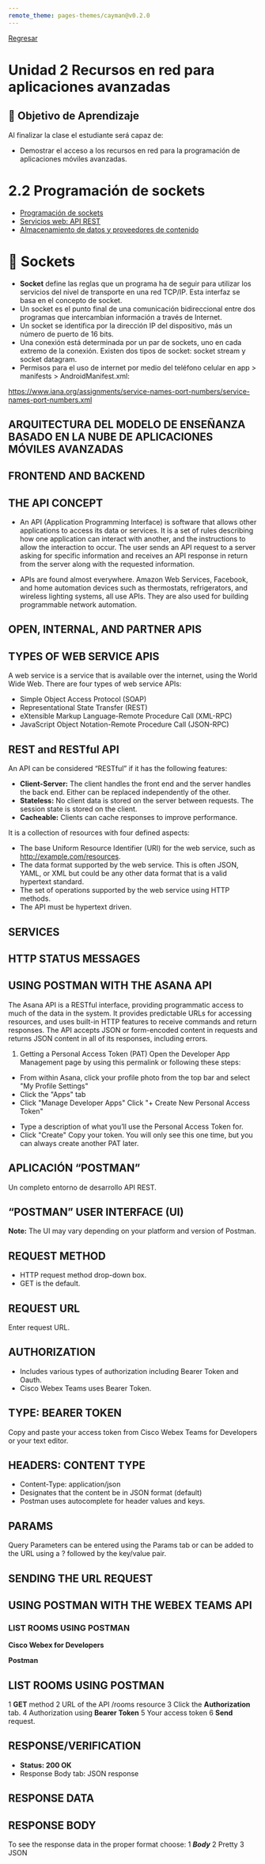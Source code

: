 ```yaml
---
remote_theme: pages-themes/cayman@v0.2.0
---
```

[Regresar](/Aplicaciones-Moviles-y-Servicios-Telematicos/)

# Unidad 2 Recursos en red para aplicaciones avanzadas

## 🎯 Objetivo de Aprendizaje
Al finalizar la clase el estudiante será capaz de:
- Demostrar el acceso a los recursos en red para la programación de aplicaciones móviles avanzadas.

# 2.2 Programación de sockets
- [Programación de sockets](#sockets)
- [Servicios web: API REST](#api)
- [Almacenamiento de datos y proveedores de contenido](#proveedores)

<a name="sockets"> </a>

# 📲 Sockets

+ **Socket** define las reglas que un programa ha de seguir para utilizar los servicios del nivel de transporte en una red TCP/IP. Esta interfaz se basa en el concepto de socket. 
+ Un socket es el punto final de una comunicación bidireccional entre dos programas que intercambian información a través de Internet.
+ Un socket se identifica por la dirección IP del dispositivo, más un número de puerto de 16 bits. 
+ Una conexión está determinada por un par de sockets, uno en cada extremo de la conexión. Existen dos tipos de socket: socket stream y socket datagram.
+ Permisos para el uso de internet por medio del teléfono celular en app > manifests > AndroidManifest.xml: 
<uses-permission android:name="android.permission.INTERNET"/>

https://www.iana.org/assignments/service-names-port-numbers/service-names-port-numbers.xml



## ARQUITECTURA DEL MODELO DE ENSEÑANZA BASADO EN LA NUBE DE APLICACIONES MÓVILES AVANZADAS


## FRONTEND AND BACKEND


## THE API CONCEPT

+ An API (Application Programming Interface) is software that allows other applications to access its data or services. It is a set of rules describing how one application can interact with another, and the instructions to allow the interaction to occur. The user sends an API request to a server asking for specific information and receives an API response in return from the server along with the requested information.

+ APIs are found almost everywhere. Amazon Web Services, Facebook, and home automation devices such as thermostats, refrigerators, and wireless lighting systems, all use APIs. They are also used for building programmable network automation.

## OPEN, INTERNAL, AND PARTNER APIS

## TYPES OF WEB SERVICE APIS

A web service is a service that is available over the internet, using the World Wide Web. There are four types of web service APIs:
+ Simple Object Access Protocol (SOAP)
+ Representational State Transfer (REST)
+ eXtensible Markup Language-Remote Procedure Call (XML-RPC)
+ JavaScript Object Notation-Remote Procedure Call (JSON-RPC)

## REST and RESTful API

An API can be considered “RESTful” if it has the following features:

+ **Client-Server:** The client handles the front end and the server handles the back end. Either can be replaced independently of the other.
+ **Stateless:** No client data is stored on the server between requests. The session state is stored on the client.
+ **Cacheable:** Clients can cache responses to improve performance.

It is a collection of resources with four defined aspects:

+ The base Uniform Resource Identifier (URI) for the web service, such as http://example.com/resources.
+ The data format supported by the web service. This is often JSON, YAML, or XML but could be any other data format that is a valid hypertext standard.
+ The set of operations supported by the web service using HTTP methods.
+ The API must be hypertext driven.

## SERVICES


## HTTP STATUS MESSAGES


## USING POSTMAN WITH THE ASANA API

The Asana API is a RESTful interface, providing programmatic access to much of the data in the system. It provides predictable URLs for accessing resources, and uses built-in HTTP features to receive commands and return responses.
The API accepts JSON or form-encoded content in requests and returns JSON content in all of its responses, including errors.

1. Getting a Personal Access Token (PAT)
Open the Developer App Management page by using this permalink or following these steps:
* From within Asana, click your profile photo from the top bar and select "My Profile Settings"
* Click the "Apps" tab
* Click "Manage Developer Apps"
Click "+ Create New Personal Access Token"
+ Type a description of what you’ll use the Personal Access Token for.
+ Click "Create"
Copy your token. You will only see this one time, but you can always create another PAT later.

## APLICACIÓN “POSTMAN”


Un completo entorno de desarrollo API REST.

## “POSTMAN” USER INTERFACE (UI)

**Note:** The UI may vary depending on your platform and version of Postman.

## REQUEST METHOD

+ HTTP request method drop-down box.
+ GET is the default.

## REQUEST URL

Enter request URL.


## AUTHORIZATION


+ Includes various types of authorization including Bearer Token and Oauth.
+ Cisco Webex Teams uses Bearer Token.

## TYPE: BEARER TOKEN

Copy and paste your access token from Cisco Webex Teams for Developers or your text editor.

## HEADERS: CONTENT TYPE

+ Content-Type: application/json
+ Designates that the content be in JSON format (default)
+ Postman uses autocomplete for header values and keys.

## PARAMS

Query Parameters can be entered using the Params tab or can be added to the URL using a ? followed by the key/value pair.

## SENDING THE URL REQUEST


## USING POSTMAN WITH THE WEBEX TEAMS API 
### LIST ROOMS USING POSTMAN

**Cisco Webex for Developers**

**Postman**

## LIST ROOMS USING POSTMAN

1 **GET** method
2 URL of the API /rooms resource
3 Click the **Authorization** tab.
4 Authorization using **Bearer Token** 
5 Your access token
6 **Send** request.

## RESPONSE/VERIFICATION

+ **Status: 200 OK**
+ Response Body tab: JSON response

## RESPONSE DATA


## RESPONSE BODY

To see the response data in the proper format choose:
1 ***Body***
2 Pretty 
3 JSON
